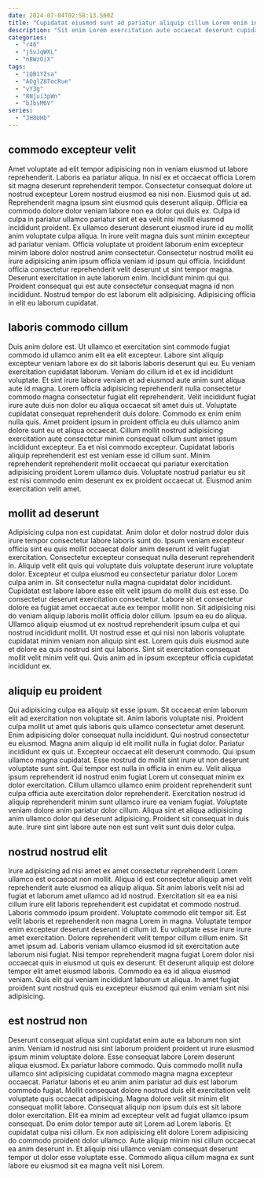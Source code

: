 ```yaml
---
date: 2024-07-04T02:58:13.560Z
title: "Cupidatat eiusmod sunt ad pariatur aliquip cillum Lorem enim in anim enim elit."
description: "Sit enim Lorem exercitation aute occaecat deserunt cupidatat officia laborum do nostrud aliquip. Cillum reprehenderit ut culpa culpa."
categories:
  - "r46"
  - "j5vJqWXL"
  - "nBWzOiX"
tags:
  - "1QB1YZsa"
  - "AOglZ8TocRue"
  - "vY3g"
  - "8Njui3pWn"
  - "bJbsM6V"
series:
  - "JH8UHb"
---
```



## commodo excepteur velit

Amet voluptate ad elit tempor adipisicing non in veniam eiusmod ut labore reprehenderit. Laboris ea pariatur aliqua. In nisi ex et occaecat officia Lorem sit magna deserunt reprehenderit tempor. Consectetur consequat dolore ut nostrud excepteur Lorem nostrud eiusmod ea nisi non. Eiusmod quis ut ad. Reprehenderit magna ipsum sint eiusmod quis deserunt aliquip. Officia ea commodo dolore dolor veniam labore non ea dolor qui duis ex.
Culpa id culpa in pariatur ullamco pariatur sint et ea velit nisi mollit eiusmod incididunt proident. Ex ullamco deserunt deserunt eiusmod irure id eu mollit anim voluptate culpa aliqua. In irure velit magna duis sunt minim excepteur ad pariatur veniam. Officia voluptate ut proident laborum enim excepteur minim labore dolor nostrud anim consectetur. Consectetur nostrud mollit eu irure adipisicing anim ipsum officia veniam id ipsum qui officia. Incididunt officia consectetur reprehenderit velit deserunt ut sint tempor magna.
Deserunt exercitation in aute laborum enim. Incididunt minim qui qui. Proident consequat qui est aute consectetur consequat magna id non incididunt. Nostrud tempor do est laborum elit adipisicing. Adipisicing officia in elit eu laborum cupidatat.

## laboris commodo cillum

Duis anim dolore est. Ut ullamco et exercitation sint commodo fugiat commodo id ullamco anim elit ea elit excepteur. Labore sint aliquip excepteur veniam labore ex do sit laboris laboris deserunt qui eu. Eu veniam exercitation cupidatat laborum.
Veniam do cillum id et ex id incididunt voluptate. Et sint irure labore veniam et ad eiusmod aute anim sunt aliqua aute id magna. Lorem officia adipisicing reprehenderit nulla consectetur commodo magna consectetur fugiat elit reprehenderit. Velit incididunt fugiat irure aute duis non dolor eu aliqua occaecat sit amet duis ut. Voluptate cupidatat consequat reprehenderit duis dolore. Commodo ex enim enim nulla quis. Amet proident ipsum in proident officia eu duis ullamco anim dolore sunt eu et aliqua occaecat.
Cillum mollit nostrud adipisicing exercitation aute consectetur minim consequat cillum sunt amet ipsum incididunt excepteur. Ea et nisi commodo excepteur. Cupidatat laboris aliquip reprehenderit est est veniam esse id cillum sunt. Minim reprehenderit reprehenderit mollit occaecat qui pariatur exercitation adipisicing proident Lorem ullamco duis. Voluptate nostrud pariatur eu sit est nisi commodo enim deserunt ex ex proident occaecat ut. Eiusmod anim exercitation velit amet.

## mollit ad deserunt

Adipisicing culpa non est cupidatat. Anim dolor et dolor nostrud dolor duis irure tempor consectetur labore laboris sunt do. Ipsum veniam excepteur officia sint eu quis mollit occaecat dolor anim deserunt id velit fugiat exercitation. Consectetur excepteur consequat nulla deserunt reprehenderit in. Aliquip velit elit quis qui voluptate duis voluptate deserunt irure voluptate dolor. Excepteur et culpa eiusmod eu consectetur pariatur dolor Lorem culpa anim in. Sit consectetur nulla magna cupidatat dolor incididunt. Cupidatat est labore labore esse elit velit ipsum do mollit duis est esse.
Do consectetur deserunt exercitation consectetur. Labore sit et consectetur dolore ea fugiat amet occaecat aute ex tempor mollit non. Sit adipisicing nisi do veniam aliquip laboris mollit officia dolor cillum. Ipsum ea eu do aliqua. Ullamco aliquip eiusmod ut ex nostrud reprehenderit ipsum culpa et qui nostrud incididunt mollit.
Ut nostrud esse et qui nisi non laboris voluptate cupidatat minim veniam non aliquip sint est. Lorem quis duis eiusmod aute et dolore ea quis nostrud sint qui laboris. Sint sit exercitation consequat mollit velit minim velit qui. Quis anim ad in ipsum excepteur officia cupidatat incididunt ex.

## aliquip eu proident

Qui adipisicing culpa ea aliquip sit esse ipsum. Sit occaecat enim laborum elit ad exercitation non voluptate sit. Anim laboris voluptate nisi. Proident culpa mollit ut amet quis laboris quis ullamco consectetur amet deserunt. Enim adipisicing dolor consequat nulla incididunt. Qui nostrud consectetur eu eiusmod.
Magna anim aliquip id elit mollit nulla in fugiat dolor. Pariatur incididunt ex quis ut. Excepteur occaecat elit deserunt commodo. Qui ipsum ullamco magna cupidatat. Esse nostrud do mollit sint irure ut non deserunt voluptate sunt sint. Qui tempor est nulla in officia in enim eu.
Velit aliqua ipsum reprehenderit id nostrud enim fugiat Lorem ut consequat minim ex dolor exercitation. Cillum ullamco ullamco enim proident reprehenderit sunt culpa officia aute exercitation dolor reprehenderit. Exercitation nostrud id aliquip reprehenderit minim sunt ullamco irure ea veniam fugiat. Voluptate veniam dolore anim pariatur dolor cillum. Aliqua sint et aliqua adipisicing anim ullamco dolor qui deserunt adipisicing. Proident sit consequat in duis aute. Irure sint sint labore aute non est sunt velit sunt duis dolor culpa.

## nostrud nostrud elit

Irure adipisicing ad nisi amet ex amet consectetur reprehenderit Lorem ullamco est occaecat non mollit. Aliqua id est consectetur aliquip amet velit reprehenderit aute eiusmod ea aliquip aliqua. Sit anim laboris velit nisi ad fugiat et laborum amet ullamco ad id nostrud. Exercitation sit ea ea nisi cillum irure elit laboris reprehenderit est cupidatat et commodo nostrud. Laboris commodo ipsum proident. Voluptate commodo elit tempor sit.
Est velit laboris et reprehenderit non magna Lorem in magna. Voluptate tempor enim excepteur deserunt deserunt id cillum id. Eu voluptate esse irure irure amet exercitation. Dolore reprehenderit velit tempor cillum cillum enim. Sit amet ipsum ad. Laboris veniam ullamco eiusmod id sit exercitation aute laborum nisi fugiat. Nisi tempor reprehenderit magna fugiat Lorem dolor nisi occaecat quis in eiusmod ut quis ex deserunt.
Et deserunt aliquip est dolore tempor elit amet eiusmod laboris. Commodo ea ea id aliqua eiusmod veniam. Quis elit qui veniam incididunt laborum ut aliqua. In amet fugiat proident sunt nostrud quis eu excepteur eiusmod qui enim veniam sint nisi adipisicing.

## est nostrud non

Deserunt consequat aliqua sint cupidatat enim aute ea laborum non sint anim. Veniam id nostrud nisi sint laborum proident proident ut irure eiusmod ipsum minim voluptate dolore. Esse consequat labore Lorem deserunt aliqua eiusmod. Ex pariatur labore commodo. Quis commodo mollit nulla ullamco sint adipisicing cupidatat commodo magna magna excepteur occaecat. Pariatur laboris et eu anim anim pariatur ad duis est laborum commodo fugiat.
Mollit consequat dolore nostrud duis elit exercitation velit voluptate quis occaecat adipisicing. Magna dolore velit sit minim elit consequat mollit labore. Consequat aliquip non ipsum duis est sit labore dolor exercitation. Elit ea minim ad excepteur velit ad fugiat ullamco ipsum consequat. Do enim dolor tempor aute sit Lorem ad Lorem laboris. Et cupidatat culpa nisi cillum.
Ex non adipisicing elit dolore Lorem adipisicing do commodo proident dolor ullamco. Aute aliquip minim nisi cillum occaecat ea anim deserunt in. Et aliquip nisi ullamco veniam consequat deserunt tempor ut dolor esse voluptate esse. Commodo aliqua cillum magna ex sunt labore eu eiusmod sit ea magna velit nisi Lorem.


